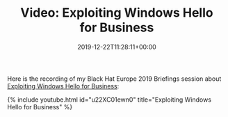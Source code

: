 ﻿---
ref: video-black-hat-europe-2019-talk
title: 'Video: Exploiting Windows Hello for&nbsp;Business'
date: '2019-12-22T11:28:11+00:00'
layout: post
permalink: /en/video-black-hat-europe-2019-talk/
image: /assets/images/blackhat_2019_michael.jpg
lang: en
tags:
    - 'Active Directory'
    - PowerShell
    - Security
    - Video
---

Here is&nbsp;the&nbsp;recording of&nbsp;my Black Hat Europe 2019 Briefings session about [Exploiting Windows Hello for&nbsp;Business](https://www.blackhat.com/eu-19/briefings/schedule/#exploiting-windows-hello-for-business-17260):

{% include youtube.html id="u22XC01ewn0" title="Exploiting Windows Hello for Business" %}
